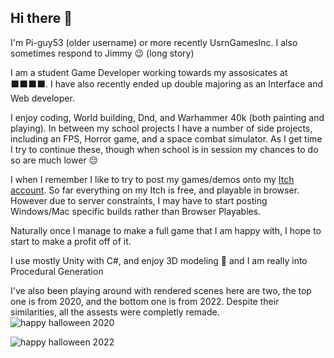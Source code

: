 ## Hi there 👋 
I'm Pi-guy53 (older username) or more recently UsrnGamesInc. I also sometimes respond to Jimmy :wink: (long story)

I am a student Game Developer working towards my assosicates at :black_large_square::black_large_square::black_large_square::black_large_square:. I have also recently ended up double majoring as an Interface and Web developer. 

I enjoy coding, World building, Dnd, and Warhammer 40k (both painting and playing). 
In between my school projects I have a number of side projects, including an FPS, Horror game, and a space combat simulator. As I get time I try to continue these, though when school is in session my chances to do so are much lower :pensive:

I when I remember I like to try to post my games/demos onto my [Itch account](https://i-need-a-usrn.itch.io). So far everything on my Itch is free, and playable in browser. However due to server constraints, I may have to start posting Windows/Mac specific builds rather than Browser Playables.

Naturally once I manage to make a full game that I am happy with, I hope to start to make a profit off of it. 

I use mostly Unity with C#, and enjoy 3D modeling :trident:
and I am really into Procedural Generation

I've also been playing around with rendered scenes here are two, the top one is from 2020, and the bottom one is from 2022. Despite their similarities, all the assests were completly remade.
![happy halloween 2020](https://user-images.githubusercontent.com/71029215/188479532-ecf79e3b-5e73-4c9f-97d3-0a459b27e418.png)

![happy halloween 2022](https://user-images.githubusercontent.com/71029215/213543998-dacfa432-440b-474a-a396-2e46f99e94df.png)
